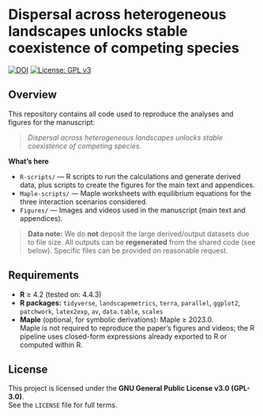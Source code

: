 # Dispersal across heterogeneous landscapes unlocks stable coexistence of competing species

[![DOI](https://zenodo.org/badge/DOI/XXXXXXXXX.svg)](https://doi.org/XXXXXXXXX)
[![License: GPL v3](https://img.shields.io/badge/License-GPLv3-blue.svg)](#license)

## Overview
This repository contains all code used to reproduce the analyses and figures for the manuscript:

> *Dispersal across heterogeneous landscapes unlocks stable coexistence of competing species.*

**What’s here**
- `R-scripts/` — R scripts to run the calculations and generate derived data, plus scripts to create the figures for the main text and appendices.  
- `Maple-scripts/` — Maple worksheets with equilibrium equations for the three interaction scenarios considered.
- `Figures/` — Images and videos used in the manuscript (main text and appendices).

> **Data note:** We do **not** deposit the large derived/output datasets due to file size. All outputs can be **regenerated** from the shared code (see below). Specific files can be provided on reasonable request.

## Requirements
- **R** ≥ 4.2 (tested on: 4.4.3)  
- **R packages:** `tidyverse`, `landscapemetrics`, `terra`, `parallel`, `ggplot2`, `patchwork`, `latex2exp`, `av`, `data.table`, `scales`
- **Maple** (optional, for symbolic derivations): Maple ≥ 2023.0.  
  Maple is not required to reproduce the paper’s figures and videos; the R pipeline uses closed-form expressions already exported to R or computed within R.

## License
This project is licensed under the **GNU General Public License v3.0 (GPL-3.0)**.  
See the `LICENSE` file for full terms.
